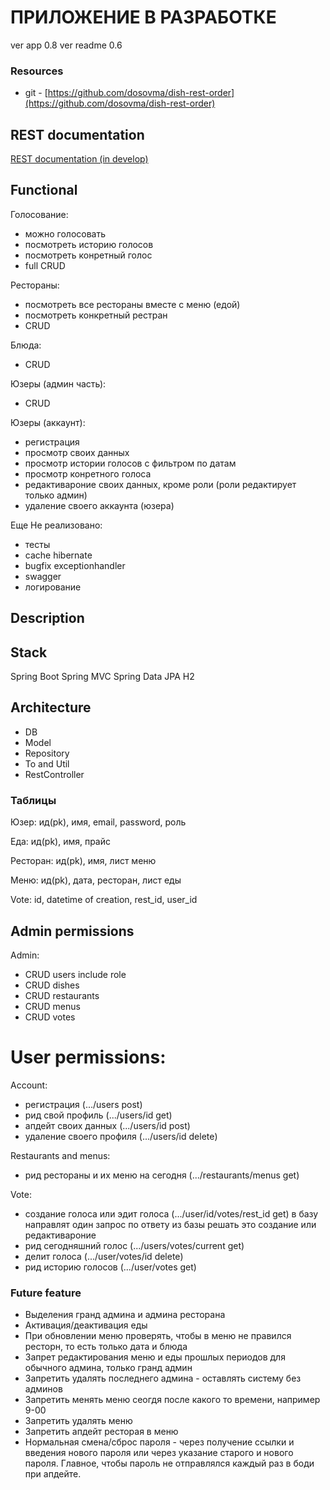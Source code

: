 # ПРИЛОЖЕНИЕ В РАЗРАБОТКЕ

ver app 0.8
ver readme 0.6

### Resources
* git - [https://github.com/dosovma/dish-rest-order](https://github.com/dosovma/dish-rest-order)

## REST documentation
[REST documentation (in develop)](https://documenter.getpostman.com/view/13586382/TVzYeZBP#83fedd18-83bc-4d5f-966b-bf59cfe3f65f)

## Functional

Голосование:
* можно голосовать
* посмотреть историю голосов
* посмотреть конретный голос
* full CRUD

Рестораны:
* посмотреть все рестораны вместе с меню (едой)
* посмотреть конкретный рестран
* CRUD

Блюда:
* CRUD

Юзеры (админ часть):
* CRUD

Юзеры (аккаунт):
* регистрация
* просмотр своих данных
* просмотр истории голосов с фильтром по датам
* просмотр конретного голоса
* редактивароние своих данных, кроме роли (роли редактирует только админ)
* удаление своего аккаунта (юзера)

Еще Не реализовано:
* тесты
* cache hibernate
* bugfix exceptionhandler
* swagger
* логирование

## Description

## Stack
Spring Boot
Spring MVC
Spring Data JPA
H2

## Architecture
* DB
* Model
* Repository
* To and Util
* RestController

### Таблицы

Юзер: ид(pk), имя, email, password, роль

Еда: ид(pk), имя, прайс

Ресторан: ид(pk), имя, лист меню

Меню: ид(pk), дата, ресторан, лист еды

Vote: id, datetime of creation, rest_id, user_id

## Admin permissions

Admin:
* CRUD users include role
* CRUD dishes
* CRUD restaurants
* CRUD menus
* CRUD votes

# User permissions:

Account:
* регистрация (.../users post)
* рид свой профиль (.../users/id get)
* апдейт своих данных (.../users/id post)
* удаление своего профиля (.../users/id delete)

Restaurants and menus:
* рид рестораны и их меню на сегодня (.../restaurants/menus get)

Vote:
* создание голоса или эдит голоса (.../user/id/votes/rest_id get) в базу направлят один запрос по ответу из базы решать
  это создание или редактивароние
* рид сегодняшний голос (.../users/votes/current get)
* делит голоса (.../user/votes/id delete)
* рид историю голосов (.../user/votes get)

### Future feature
* Выделения гранд админа и админа ресторана
* Активация/деактивация еды
* При обновлении меню проверять, чтобы в меню не правился ресторн, то есть только дата и блюда
* Запрет редактирования меню и еды прошлых периодов для обычного админа, только гранд админ
* Запретить удалять последнего админа - оставлять систему без админов
* Запретить менять меню сеогдя после какого то времени, например 9-00
* Запретить удалять меню
* Запретить апдейт ресторая в меню
* Нормальная смена/сброс пароля - через получение ссылки и введения нового пароля или через указание старого и нового пароля.
Главное, чтобы пароль не отправлялся каждый раз в боди при апдейте.
